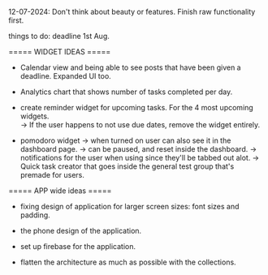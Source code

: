 12-07-2024: Don't think about beauty or features. Finish raw functionality first.

things to do: deadline 1st Aug.

===== WIDGET IDEAS =====

- Calendar view and being able to see posts that have been given a deadline. Expanded UI too.

- Analytics chart that shows number of tasks completed per day.

- create reminder widget for upcoming tasks. For the 4 most upcoming widgets.  
  -> If the user happens to not use due dates, remove the widget entirely.

- pomodoro widget
  -> when turned on user can also see it in the dashboard page.
  -> can be paused, and reset inside the dashboard.
  -> notifications for the user when using since they'll be tabbed out alot.
  -> Quick task creator that goes inside the general test group that's premade for users.

===== APP wide ideas =====

- fixing design of application for larger screen sizes: font sizes and padding.
- the phone design of the application.

- set up firebase for the application.
- flatten the architecture as much as possible with the collections.
